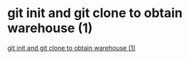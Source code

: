 # git init and git clone to obtain warehouse (1)
[git init and git clone to obtain warehouse (1)](https://aiwithcloud.com/2022/09/15/git_init_and_git_clone_to_obtain_warehouse_1/)